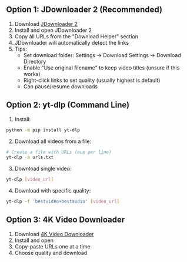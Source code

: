 ## Option 1: JDownloader 2 (Recommended)
1. Download [JDownloader 2](https://jdownloader.org/jdownloader2)
2. Install and open JDownloader 2
3. Copy all URLs from the "Download Helper" section
4. JDownloader will automatically detect the links
5. Tips:
   - Set download folder: Settings -> Download Settings -> Download Directory
   - Enable "Use original filename" to keep video titles (unsure if this works)
   - Right-click links to set quality (usually highest is default)
   - Can pause/resume downloads

## Option 2: yt-dlp (Command Line)
1. Install:
```bash
python -m pip install yt-dlp
```

2. Download all videos from a file:
```bash
# Create a file with URLs (one per line)
yt-dlp -a urls.txt
```

3. Download single video:
```bash
yt-dlp [video_url]
```

4. Download with specific quality:
```bash
yt-dlp -f 'bestvideo+bestaudio' [video_url]
```

## Option 3: 4K Video Downloader
1. Download [4K Video Downloader](https://www.4kdownload.com/products/videodownloader)
2. Install and open
3. Copy-paste URLs one at a time
4. Choose quality and download


